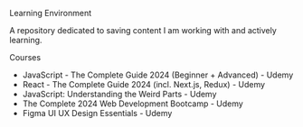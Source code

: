 Learning Environment

A repository dedicated to saving content I am working with and actively learning. 

Courses
* JavaScript - The Complete Guide 2024 (Beginner + Advanced) - Udemy
* React - The Complete Guide 2024 (incl. Next.js, Redux) - Udemy
* JavaScript: Understanding the Weird Parts - Udemy
* The Complete 2024 Web Development Bootcamp - Udemy
* Figma UI UX Design Essentials - Udemy





